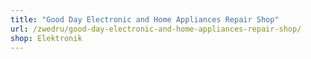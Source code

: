 ```yaml
---
title: "Good Day Electronic and Home Appliances Repair Shop"
url: /zwedru/good-day-electronic-and-home-appliances-repair-shop/
shop: Elektronik
---
```

